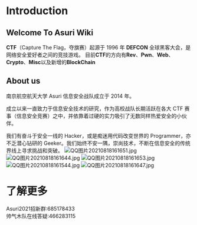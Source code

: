 # Introduction

## Welcome To Asuri Wiki

**CTF**（Capture The Flag，夺旗赛）起源于 1996 年 **DEFCON** 全球黑客大会，是网络安全爱好者之间的竞技游戏。
目前**CTF**的方向有**Rev**、**Pwn**、**Web**、**Crypto**、**Misc**以及新增的**BlockChain**

## About us
南京航空航天大学 Asuri 信息安全战队成立于 2014 年。

成立以来一直致力于信息安全技术的研究，作为高校战队长期活跃在各大 CTF 赛事（信息安全竞赛）之中，并依靠着过硬的实力吸引了无数同样热爱安全的小伙伴。

我们有奋斗于安全一线的 Hacker，或是痴迷用代码改变世界的 Programmer，亦不乏潜心钻研的 Geeker。我们始终不安一隅，崇尚技术，不断在信息安全的传统界线上寻求挑战和突破。
![QQ图片20210818161651.jpg](https://i.loli.net/2021/08/18/72QDqtcPhZKTsUS.jpg)
![QQ图片20210818161644.jpg](https://i.loli.net/2021/08/18/SIw1KYfxvXk3Vdr.jpg)
![QQ图片20210818161653.jpg](https://i.loli.net/2021/08/18/DkSOYhjKmHNxtnB.jpg)
![QQ图片20210818161544.jpg](https://i.loli.net/2021/08/18/LAkM6iaKUTdzOJ5.jpg)
![QQ图片20210818161647.jpg](https://i.loli.net/2021/08/18/wr5qm8bSFlBy1ot.jpg)

# 了解更多
Asuri2021招新群:685178433   
帅气木队在线答疑:466283115  
